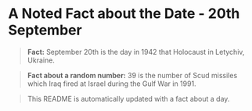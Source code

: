 
# A Noted Fact about the Date - 20th September

> **Fact:** September 20th is the day in 1942 that Holocaust in Letychiv, Ukraine.

> **Fact about a random number:** 39 is the number of Scud missiles which Iraq fired at Israel during the Gulf War in 1991.

> This README is automatically updated with a fact about a day.

